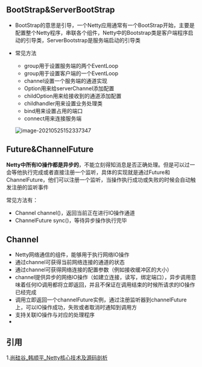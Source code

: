 ## BootStrap&ServerBootStrap

* BootStrap的意思是引导，一个Netty应用通常有一个BootStrap开始，主要是配置整个Netty程序，串联各个组件，Netty中的Bootstrap类是客户端程序启动的引导类，ServerBootstrap是服务端启动的引导类

* 常见方法

  * group用于设置服务端的两个EventLoop
  * group用于设置客户端的一个EventLoop
  * channel设置一个服务端的通道实现
  * Option用来给serverChannel添加配置
  * childOption用来给接收到的通道添加配置
  * childhandler用来设置业务处理类
  * bind用来设置占用的端口
  * connect用来连接服务端

  ![image-20210525152337347](https://gitee.com/BothSavage/PicGo/raw/master//image/20210525152337.png)

## Future&ChannelFuture

**Netty中所有IO操作都是异步的**，不能立刻得知消息是否正确处理。但是可以过一会等他执行完成或者直接注册一个监听，具体的实现就是通过Future和ChannelFuture，他们可以注册一个监听，当操作执行成功或失败的时候会自动触发注册的监听事件

常见方法有：

* Channel channel()，返回当前正在进行IO操作通道
* ChannelFuture sync()，等待异步操作执行完毕

## Channel

* Netty网络通信的组件，能够用于执行网络IO操作
* 通过channel可获得当前网络连接的通道的状态
* 通过channel可获得网络连接的配置参数（例如接收缓冲区的大小）
* channel提供异步的网络IO操作（如建立连接，读写，绑定端口），异步调用意味着任何IO调用都将立即返回，并且不保证在调用结束的时候所请求的IO操作已经完成
* 调用立即返回一个channelFuture实例，通过注册监听器到channelFuture上，可以IO操作成功，失败或者取消时通知到调用方
* 支持关联IO操作与对应的处理程序
* 

## 引用

1.[尚硅谷_韩顺平_Netty核心技术及源码剖析](http://www.atguigu.com/)

